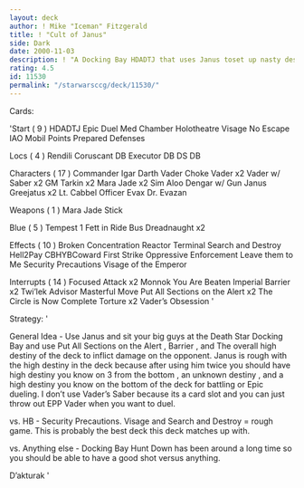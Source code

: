 ```yaml
---
layout: deck
author: ! Mike "Iceman" Fitzgerald
title: ! "Cult of Janus"
side: Dark
date: 2000-11-03
description: ! "A Docking Bay HDADTJ that uses Janus toset up nasty destinies and stuff."
rating: 4.5
id: 11530
permalink: "/starwarsccg/deck/11530/"
---
```

Cards: 

'Start  ( 9 )
HDADTJ
Epic Duel
Med Chamber
Holotheatre
Visage
No Escape
IAO
Mobil Points
Prepared Defenses

Locs  ( 4 )
Rendili
Coruscant DB
Executor DB
DS DB

Characters  ( 17 )
Commander Igar
Darth Vader
Choke Vader x2
Vader w/ Saber x2
GM Tarkin x2
Mara Jade x2
Sim Aloo
Dengar w/ Gun
Janus Greejatus x2
Lt. Cabbel
Officer Evax
Dr. Evazan

Weapons  ( 1 )
Mara Jade Stick

Blue  ( 5 )
Tempest 1
Fett in Ride
Bus
Dreadnaught x2

Effects  ( 10 )
Broken Concentration
Reactor Terminal
Search and Destroy
Hell2Pay
CBHYBCoward
First Strike
Oppressive Enforcement
Leave them to Me
Security Precautions
Visage of the Emperor

Interrupts  ( 14 )
Focused Attack x2
Monnok
You Are Beaten
Imperial Barrier x2
Twi’lek Advisor
Masterful Move
Put All Sections on the Alert x2
The Circle is Now Complete
Torture x2
Vader’s Obsession '

Strategy: '

General Idea - Use Janus and sit your big guys
at the Death Star Docking Bay and use Put All Sections on the Alert , Barrier , and The overall
high destiny of the deck to inflict damage on the
opponent. Janus is rough with the high destiny in
the deck because after using him twice you should have high destiny you know on 3 from the bottom , an unknown destiny , and a high destiny you know on the bottom of the deck for battling or Epic dueling. I don’t use Vader’s Saber because its a card slot and you can just throw out EPP Vader when you want to duel.

vs. HB - Security Precautions. Visage and Search
and Destroy = rough game. This is probably the
best deck this deck matches up with.

vs. Anything else - Docking Bay Hunt Down has been around a long time so you should be able to have a good shot versus anything.

D’akturak '
